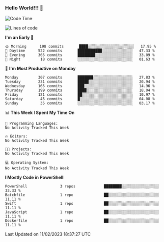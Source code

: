 ### Hello World!!! 👋

<!--
**kekotek/kekotek** is a ✨ _special_ ✨ repository because its `README.md` (this file) appears on your GitHub profile.

Here are some ideas to get you started:

- 🔭 I’m currently working on ...
- 🌱 I’m currently learning ...
- 👯 I’m looking to collaborate on ...
- 🤔 I’m looking for help with ...
- 💬 Ask me about ...
- 📫 How to reach me: ...
- 😄 Pronouns: ...
- ⚡ Fun fact: ...
-->

<!--START_SECTION:waka-->
![Code Time](http://img.shields.io/badge/Code%20Time-361%20hrs%2013%20mins-blue)

![Lines of code](https://img.shields.io/badge/From%20Hello%20World%20I%27ve%20Written-20%20Thousand%20lines%20of%20code-blue)

**I'm an Early 🐤** 

```text
🌞 Morning      198 commits       ████░░░░░░░░░░░░░░░░░░░░░   17.95 % 
🌆 Daytime      522 commits       ███████████░░░░░░░░░░░░░░   47.33 % 
🌃 Evening      365 commits       ████████░░░░░░░░░░░░░░░░░   33.09 % 
🌙 Night         18 commits       ░░░░░░░░░░░░░░░░░░░░░░░░░   01.63 % 

```
📅 **I'm Most Productive on Monday** 

```text
Monday         307 commits       ███████░░░░░░░░░░░░░░░░░░   27.83 % 
Tuesday        231 commits       █████░░░░░░░░░░░░░░░░░░░░   20.94 % 
Wednesday      165 commits       ███░░░░░░░░░░░░░░░░░░░░░░   14.96 % 
Thursday       199 commits       ████░░░░░░░░░░░░░░░░░░░░░   18.04 % 
Friday         121 commits       ██░░░░░░░░░░░░░░░░░░░░░░░   10.97 % 
Saturday        45 commits       █░░░░░░░░░░░░░░░░░░░░░░░░   04.08 % 
Sunday          35 commits       ░░░░░░░░░░░░░░░░░░░░░░░░░   03.17 % 

```


📊 **This Week I Spent My Time On** 

```text
💬 Programming Languages: 
No Activity Tracked This Week

🔥 Editors: 
No Activity Tracked This Week

🐱‍💻 Projects: 
No Activity Tracked This Week

💻 Operating System: 
No Activity Tracked This Week

```

**I Mostly Code in PowerShell** 

```text
PowerShell               3 repos             ████████░░░░░░░░░░░░░░░░░   33.33 % 
Batchfile                1 repo              ██░░░░░░░░░░░░░░░░░░░░░░░   11.11 % 
Swift                    1 repo              ██░░░░░░░░░░░░░░░░░░░░░░░   11.11 % 
JavaScript               1 repo              ██░░░░░░░░░░░░░░░░░░░░░░░   11.11 % 
Dockerfile               1 repo              ██░░░░░░░░░░░░░░░░░░░░░░░   11.11 % 

```



 Last Updated on 11/02/2023 18:37:27 UTC
<!--END_SECTION:waka-->
